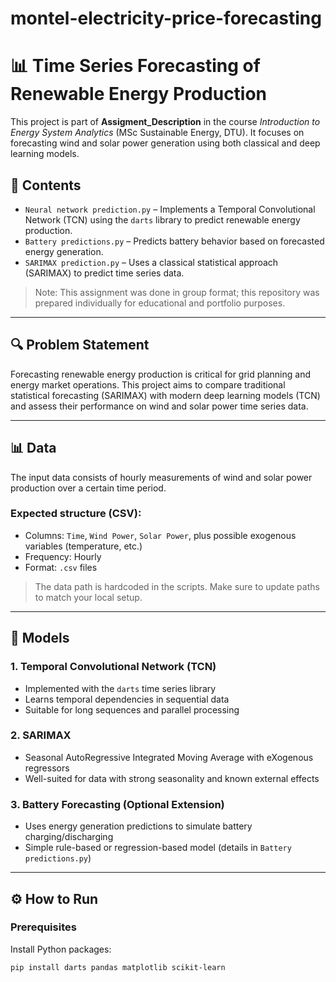 # montel-electricity-price-forecasting
# 📊 Time Series Forecasting of Renewable Energy Production

This project is part of **Assigment_Description** in the course *Introduction to Energy System Analytics* (MSc Sustainable Energy, DTU). It focuses on forecasting wind and solar power generation using both classical and deep learning models.

## 📁 Contents

- `Neural network prediction.py` – Implements a Temporal Convolutional Network (TCN) using the `darts` library to predict renewable energy production.
- `Battery predictions.py` – Predicts battery behavior based on forecasted energy generation.
- `SARIMAX prediction.py` – Uses a classical statistical approach (SARIMAX) to predict time series data.

> Note: This assignment was done in group format; this repository was prepared individually for educational and portfolio purposes.

---

## 🔍 Problem Statement

Forecasting renewable energy production is critical for grid planning and energy market operations. This project aims to compare traditional statistical forecasting (SARIMAX) with modern deep learning models (TCN) and assess their performance on wind and solar power time series data.

---

## 📊 Data

The input data consists of hourly measurements of wind and solar power production over a certain time period.

### Expected structure (CSV):
- Columns: `Time`, `Wind Power`, `Solar Power`, plus possible exogenous variables (temperature, etc.)
- Frequency: Hourly
- Format: `.csv` files

> The data path is hardcoded in the scripts. Make sure to update paths to match your local setup.

---

## 🧠 Models

### 1. Temporal Convolutional Network (TCN)
- Implemented with the `darts` time series library
- Learns temporal dependencies in sequential data
- Suitable for long sequences and parallel processing

### 2. SARIMAX
- Seasonal AutoRegressive Integrated Moving Average with eXogenous regressors
- Well-suited for data with strong seasonality and known external effects

### 3. Battery Forecasting (Optional Extension)
- Uses energy generation predictions to simulate battery charging/discharging
- Simple rule-based or regression-based model (details in `Battery predictions.py`)

---

## ⚙️ How to Run

### Prerequisites

Install Python packages:

```bash
pip install darts pandas matplotlib scikit-learn
